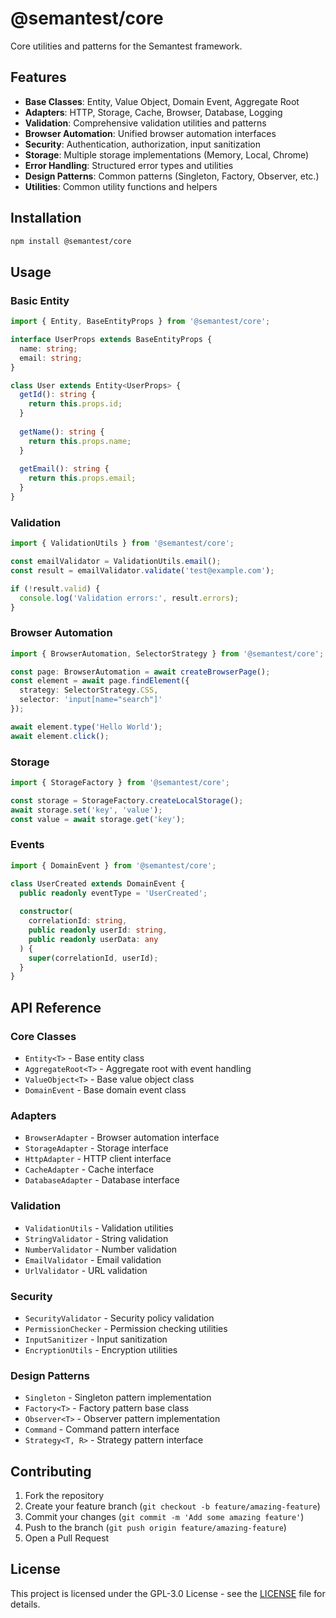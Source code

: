 # @semantest/core

Core utilities and patterns for the Semantest framework.

## Features

- **Base Classes**: Entity, Value Object, Domain Event, Aggregate Root
- **Adapters**: HTTP, Storage, Cache, Browser, Database, Logging
- **Validation**: Comprehensive validation utilities and patterns
- **Browser Automation**: Unified browser automation interfaces
- **Security**: Authentication, authorization, input sanitization
- **Storage**: Multiple storage implementations (Memory, Local, Chrome)
- **Error Handling**: Structured error types and utilities
- **Design Patterns**: Common patterns (Singleton, Factory, Observer, etc.)
- **Utilities**: Common utility functions and helpers

## Installation

```bash
npm install @semantest/core
```

## Usage

### Basic Entity

```typescript
import { Entity, BaseEntityProps } from '@semantest/core';

interface UserProps extends BaseEntityProps {
  name: string;
  email: string;
}

class User extends Entity<UserProps> {
  getId(): string {
    return this.props.id;
  }
  
  getName(): string {
    return this.props.name;
  }
  
  getEmail(): string {
    return this.props.email;
  }
}
```

### Validation

```typescript
import { ValidationUtils } from '@semantest/core';

const emailValidator = ValidationUtils.email();
const result = emailValidator.validate('test@example.com');

if (!result.valid) {
  console.log('Validation errors:', result.errors);
}
```

### Browser Automation

```typescript
import { BrowserAutomation, SelectorStrategy } from '@semantest/core';

const page: BrowserAutomation = await createBrowserPage();
const element = await page.findElement({
  strategy: SelectorStrategy.CSS,
  selector: 'input[name="search"]'
});

await element.type('Hello World');
await element.click();
```

### Storage

```typescript
import { StorageFactory } from '@semantest/core';

const storage = StorageFactory.createLocalStorage();
await storage.set('key', 'value');
const value = await storage.get('key');
```

### Events

```typescript
import { DomainEvent } from '@semantest/core';

class UserCreated extends DomainEvent {
  public readonly eventType = 'UserCreated';
  
  constructor(
    correlationId: string,
    public readonly userId: string,
    public readonly userData: any
  ) {
    super(correlationId, userId);
  }
}
```

## API Reference

### Core Classes

- `Entity<T>` - Base entity class
- `AggregateRoot<T>` - Aggregate root with event handling
- `ValueObject<T>` - Base value object class
- `DomainEvent` - Base domain event class

### Adapters

- `BrowserAdapter` - Browser automation interface
- `StorageAdapter` - Storage interface
- `HttpAdapter` - HTTP client interface
- `CacheAdapter` - Cache interface
- `DatabaseAdapter` - Database interface

### Validation

- `ValidationUtils` - Validation utilities
- `StringValidator` - String validation
- `NumberValidator` - Number validation
- `EmailValidator` - Email validation
- `UrlValidator` - URL validation

### Security

- `SecurityValidator` - Security policy validation
- `PermissionChecker` - Permission checking utilities
- `InputSanitizer` - Input sanitization
- `EncryptionUtils` - Encryption utilities

### Design Patterns

- `Singleton` - Singleton pattern implementation
- `Factory<T>` - Factory pattern base class
- `Observer<T>` - Observer pattern implementation
- `Command` - Command pattern interface
- `Strategy<T, R>` - Strategy pattern interface

## Contributing

1. Fork the repository
2. Create your feature branch (`git checkout -b feature/amazing-feature`)
3. Commit your changes (`git commit -m 'Add some amazing feature'`)
4. Push to the branch (`git push origin feature/amazing-feature`)
5. Open a Pull Request

## License

This project is licensed under the GPL-3.0 License - see the [LICENSE](LICENSE) file for details.